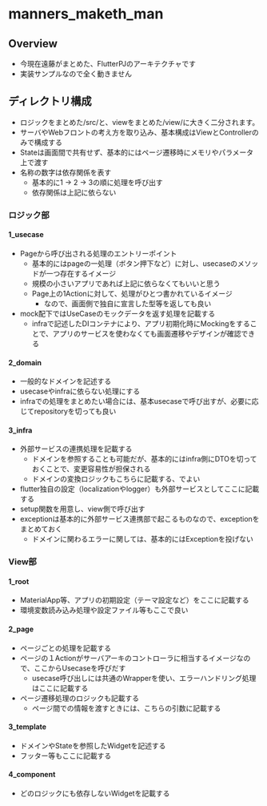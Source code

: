 # manners_maketh_man

## Overview

- 今現在遠藤がまとめた、FlutterPJのアーキテクチャです
- 実装サンプルなので全く動きません

## ディレクトリ構成

- ロジックをまとめた/src/と、viewをまとめた/view/に大きく二分されます。
- サーバやWebフロントの考え方を取り込み、基本構成はViewとControllerのみで構成する
- Stateは画面間で共有せず、基本的にはページ遷移時にメモリやパラメータ上で渡す
- 名称の数字は依存関係を表す
    - 基本的に1 -> 2 -> 3の順に処理を呼び出す
    - 依存関係は上記に依らない

### ロジック部

#### 1_usecase

- Pageから呼び出される処理のエントリーポイント
    - 基本的にはpageの一処理（ボタン押下など）に対し、usecaseのメソッドが一つ存在するイメージ
    - 規模の小さいアプリであれば上記に依らなくてもいいと思う
    - Page上の1Actionに対して、処理がひとつ書かれているイメージ
        - なので、画面側で独自に宣言した型等を返しても良い
- mock配下ではUseCaseのモックデータを返す処理を記載する
    - infraで記述したDIコンテナにより、アプリ初期化時にMockingをすることで、アプリのサービスを使わなくても画面遷移やデザインが確認できる

#### 2_domain

- 一般的なドメインを記述する
- usecaseやinfraに依らない処理にする
- infraでの処理をまとめたい場合には、基本usecaseで呼び出すが、必要に応じてrepositoryを切っても良い

#### 3_infra

- 外部サービスの連携処理を記載する
    - ドメインを参照することも可能だが、基本的にはinfra側にDTOを切っておくことで、変更容易性が担保される
    - ドメインの変換ロジックもこちらに記載する、でよい
- flutter独自の設定（localizationやlogger）も外部サービスとしてここに記載する
- setup関数を用意し、view側で呼び出す
- exceptionは基本的に外部サービス連携部で起こるものなので、exceptionをまとめておく
    - ドメインに関わるエラーに関しては、基本的にはExceptionを投げない

### View部

#### 1_root

- MaterialApp等、アプリの初期設定（テーマ設定など）をここに記載する
- 環境変数読み込み処理や設定ファイル等もここで良い

#### 2_page

- ページごとの処理を記載する
- ページの１Actionがサーバアーキのコントローラに相当するイメージなので、ここからUsecaseを呼びだす
    - usecase呼び出しには共通のWrapperを使い、エラーハンドリング処理はここに記載する
- ページ遷移処理のロジックも記載する
    - ページ間での情報を渡すときには、こちらの引数に記載する

#### 3_template

- ドメインやStateを参照したWidgetを記述する
- フッター等もここに記載する

#### 4_component

- どのロジックにも依存しないWidgetを記載する
